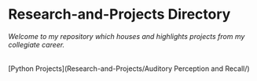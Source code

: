 # Research-and-Projects Directory
###### Welcome to my repository which houses and highlights projects from my collegiate career.
[Python Projects](Research-and-Projects/Auditory Perception and Recall/)
